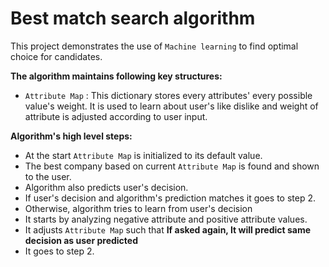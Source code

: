 Best match search algorithm
====================

This project demonstrates the use of `Machine learning` to find optimal choice for candidates.

**The algorithm maintains following key structures:**
* `Attribute Map` : This dictionary stores every attributes' every possible value's weight. It is used to
learn about user's like dislike and weight of attribute is adjusted according to user input.

**Algorithm's high level steps:**
* At the start `Attribute Map` is initialized to its default value.
* The best company based on current `Attribute Map` is found and shown to the user.
* Algorithm also predicts user's decision.
* If user's decision and algorithm's prediction  matches it goes to step 2.
* Otherwise, algorithm tries to learn from user's decision
* It starts by analyzing negative attribute and positive attribute values.
* It adjusts `Attribute Map` such that **If asked again, It will predict same decision as user predicted**
* It goes to step 2.
